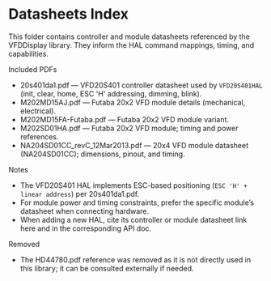 # Datasheets Index

This folder contains controller and module datasheets referenced by the VFDDisplay library. They inform the HAL command mappings, timing, and capabilities.

Included PDFs
- 20s401da1.pdf — VFD20S401 controller datasheet used by `VFD20S401HAL` (init, clear, home, ESC 'H' addressing, dimming, blink).
- M202MD15AJ.pdf — Futaba 20x2 VFD module details (mechanical, electrical).
- M202MD15FA-Futaba.pdf — Futaba 20x2 VFD module variant.
- M202SD01HA.pdf — Futaba 20x2 VFD module; timing and power references.
- NA204SD01CC_revC_12Mar2013.pdf — 20x4 VFD module datasheet (NA204SD01CC); dimensions, pinout, and timing.

Notes
- The VFD20S401 HAL implements ESC-based positioning (`ESC 'H' + linear address`) per 20s401da1.pdf.
- For module power and timing constraints, prefer the specific module’s datasheet when connecting hardware.
- When adding a new HAL, cite its controller or module datasheet link here and in the corresponding API doc.

Removed
- The HD44780.pdf reference was removed as it is not directly used in this library; it can be consulted externally if needed.
